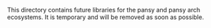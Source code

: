 This directory contains future libraries for the pansy and pansy arch ecosystems.
It is temporary and will be removed as soon as possible.
